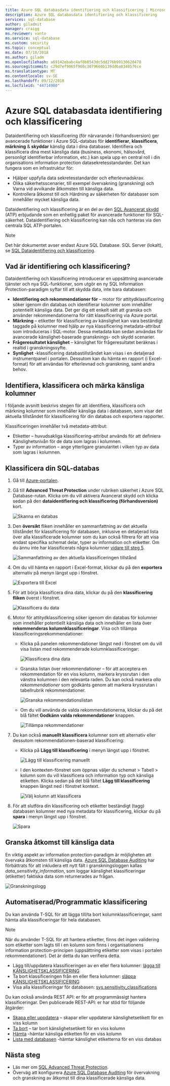 ```yaml
---
title: Azure SQL databasdata identifiering och klassificering | Microsoft Docs
description: Azure SQL databasdata identifiering och klassificering
services: sql-database
author: giladmit
manager: craigg
ms.reviewer: vanto
ms.service: sql-database
ms.custom: security
ms.topic: conceptual
ms.date: 07/10/2018
ms.author: giladm
ms.openlocfilehash: a69142ebabc4af8b8543dc5dd276b99130620470
ms.sourcegitcommit: c29d7ef9065f960c3079660b139dd6a8348576ce
ms.translationtype: MT
ms.contentlocale: sv-SE
ms.lasthandoff: 09/12/2018
ms.locfileid: "44714980"
---
```

# <a name="azure-sql-database-data-discovery-and-classification"></a>Azure SQL databasdata identifiering och klassificering
Dataidentifiering och klassificering (för närvarande i förhandsversion) ger avancerade funktioner i Azure SQL-databas för **identifierar**, **klassificera**, **märkning**  &  **skyddar** känslig data i dina databaser.
Identifiera och klassificera dina mest känsliga data (business, ekonomi, hälsovård, personligt identifierbar information, etc.) kan spela upp en central roll i din organisations information protection datasekretesstandarder. Det kan fungera som en infrastruktur för:
* Hjälper uppfylla data sekretesstandarder och efterlevnadskrav.
* Olika säkerhetsscenarier, till exempel övervakning (granskning) och Varna vid avvikande åtkomsten till känsliga data.
* Kontrollera åtkomst till och Härdning av säkerheten för databaser som innehåller mycket känsliga data.

Dataidentifiering och klassificering är en del av den [SQL Avancerat skydd](sql-advanced-threat-protection.md) (ATP) erbjudande som en enhetlig paket för avancerade funktioner för SQL-säkerhet. Dataidentifiering och klassificering kan nås och hanteras via den centrala SQL ATP-portalen.

> [!NOTE]
> Det här dokumentet avser endast Azure SQL Database. SQL Server (lokalt), se [SQL Dataidentifiering och klassificering](https://go.microsoft.com/fwlink/?linkid=866999).

## <a id="subheading-1"></a>Vad är identifiering och klassificering?
Dataidentifiering och klassificering introducerar en uppsättning avancerade tjänster och nya SQL-funktioner, som utgör en ny SQL Information Protection-paradigm syftar till att skydda data, inte bara databasen:
* **Identifiering och rekommendationer för** – motor för attitydklassificering söker igenom din databas och identifierar kolumner som innehåller potentiellt känsliga data. Det ger dig ett enkelt sätt att granska och använder rekommendationerna för rätt klassificering via Azure portal.
* **Märkning** – etiketter för klassificering av känslighet kan vara beständigt taggade på kolumner med hjälp av nya klassificering metadata-attribut som introduceras i SQL-motor. Dessa metadata kan sedan användas för avancerade känslighet-baserade gransknings- och skydd scenarier.
* **Frågeresultatet känslighet** – känslighet för frågeresultatet beräknas i realtid i granskningssyfte.
* **Synlighet** -klassificering databastillståndet kan visas i en detaljerad instrumentpanel i portalen. Dessutom kan du hämta en rapport (i Excel-format) för att användas för efterlevnad och granskning, samt andra behov.

## <a id="subheading-2"></a>Identifiera, klassificera och märka känsliga kolumner
I följande avsnitt beskrivs stegen för att identifiera, klassificera och märkning kolumner som innehåller känsliga data i databasen, som visar det aktuella tillståndet för klassificering för din databas och exportera rapporter.

Klassificeringen innehåller två metadata-attribut:
* Etiketter – huvudsakliga klassificering-attribut används för att definiera Känslighetsnivån för de data som lagras i kolumnen.  
* Typer av information – ange ytterligare granularitet i vilken typ av data som lagras i kolumnen.

## <a name="classify-your-sql-database"></a>Klassificera din SQL-databas

1. Gå till [Azure-portalen](https://portal.azure.com).

2. Gå till **Advanced Threat Protection** under rubriken säkerhet i Azure SQL Database-rutan. Klicka om du vill aktivera Avancerat skydd och klicka sedan på den **dataidentifiering och klassificering (förhandsversion)** kort.

   ![Skanna en databas](./media/sql-data-discovery-and-classification/data_classification.png)

3. Den **översikt** fliken innehåller en sammanfattning av det aktuella tillståndet för klassificering för databasen, inklusive en detaljerad lista över alla klassificerade kolumner som du kan också filtrera för att visa endast specifika schemat delar, typer av information och etiketter. Om du ännu inte har klassificerats några kolumner [vidare till steg 5](#step-5).

   ![Sammanfattning av den aktuella klassificeringen tillstånd](./media/sql-data-discovery-and-classification/2_data_classification_overview_dashboard.png)

4. Om du vill hämta en rapport i Excel-format, klickar du på den **exportera** alternativ på menyn längst upp i fönstret.

   ![Exportera till Excel](./media/sql-data-discovery-and-classification/3_data_classification_export_report.png)

5.  <a id="step-5"></a>För att börja klassificera dina data, klickar du på den **klassificering fliken** överst i fönstret.

    ![Klassificera du data](./media/sql-data-discovery-and-classification/4_data_classification_classification_tab_click.png)

6. Motor för attitydklassificering söker igenom din databas för kolumner som innehåller potentiellt känsliga data och innehåller en lista över **rekommenderas kolumnklassificeringar**. Visa och tillämpa klassificeringsrekommendationer:

    * Klicka på panelen rekommendationer längst ned i fönstret om du vill visa listan med rekommenderade kolumnklassificeringar:

      ![Klassificera dina data](./media/sql-data-discovery-and-classification/5_data_classification_recommendations_panel.png)

    * Granska listan över rekommendationer – för att acceptera en rekommendation för en viss kolumn, markera kryssrutan i den vänstra kolumnen i den relevanta raden. Du kan också markera *alla rekommendationer* som godkänts genom att markera kryssrutan i tabellrubrik rekommendationer.

       ![Granska rekommendationslistan](./media/sql-data-discovery-and-classification/6_data_classification_recommendations_list.png)

    * Om du vill använda de valda rekommendationerna, klickar du på det blå fältet **Godkänn valda rekommendationer** knappen.

      ![Tillämpa rekommendationer](./media/sql-data-discovery-and-classification/7_data_classification_accept_selected_recommendations.png)

7. Du kan också **manuellt klassificera** kolumner som ett alternativ eller dessutom rekommendationen-baserad klassificering:

    * Klicka på **Lägg till klassificering** i menyn längst upp i fönstret.

      ![Lägg till klassificering manuellt](./media/sql-data-discovery-and-classification/8_data_classification_add_classification_button.png)

    * I den kontexten-fönstret som öppnas väljer du schemat > Tabell > kolumn som du vill klassificera och information typ och känsliga etiketten. Klicka sedan på det blå fältet **Lägg till klassificering** knappen längst ned i fönstret kontext.

      ![Välj kolumn att klassificera](./media/sql-data-discovery-and-classification/9_data_classification_manual_classification.png)

8. För att slutföra din klassificering och etiketter beständigt (tagg) databasen kolumner med nya metadata för klassificering, klickar du på **spara** i menyn längst upp i fönstret.

   ![Spara](./media/sql-data-discovery-and-classification/10_data_classification_save.png)

## <a id="subheading-3"></a>Granska åtkomst till känsliga data

En viktig aspekt av information protection-paradigm är möjligheten att övervaka åtkomsten till känsliga data. [Azure SQL Database Auditing](https://docs.microsoft.com/azure/sql-database/sql-database-auditing) har förbättrats för att inkludera ett nytt fält i granskningsloggen kallas *data_sensitivity_information*, som loggar känslighet klassificeringar (etiketter) faktiska data som returnerades av frågan.

![Granskningslogg](./media/sql-data-discovery-and-classification/11_data_classification_audit_log.png)

## <a id="subheading-4"></a>Automatiserad/Programmatic klassificering

Du kan använda T-SQL för att lägga till/ta bort kolumnklassificeringar, samt hämta alla klassificeringar för hela databasen.

> [!NOTE]
> När du använder T-SQL för att hantera etiketter, finns det ingen validering som etiketter som lagts till i en kolumn som finns i organisationens information protection-principen (uppsättning etiketter som visas i portalen rekommendationer). Det är detta du kan verifiera detta.

* Lägg till/uppdatera klassificeringen av en eller flera kolumner: [lägga till KÄNSLIGHETSKLASSIFICERING](https://docs.microsoft.com/en-us/sql/t-sql/statements/add-sensitivity-classification-transact-sql)
* Ta bort klassificeringen från en eller flera kolumner: [släppa KÄNSLIGHETSKLASSIFICERING](https://docs.microsoft.com/en-us/sql/t-sql/statements/drop-sensitivity-classification-transact-sql)
* Visa alla klassificeringar för databasen: [sys.sensitivity_classifications](https://docs.microsoft.com/en-us/sql/relational-databases/system-catalog-views/sys-sensitivity-classifications-transact-sql)

Du kan också använda REST API: er för att programmässigt hantera klassificeringar. Den publicerade REST-API: er har stöd för följande åtgärder:
* [Skapa eller uppdatera](https://docs.microsoft.com/rest/api/sql/sensitivitylabels/createorupdate) – skapar eller uppdaterar känslighetsetikett för en viss kolumn
* [Ta bort](https://docs.microsoft.com/rest/api/sql/sensitivitylabels/delete) – tar bort känslighetsetikett för en viss kolumn
* [Hämta](https://docs.microsoft.com/rest/api/sql/sensitivitylabels/get) -hämtar känsliga etiketten för en viss kolumn
* [Lista med databasen](https://docs.microsoft.com/rest/api/sql/sensitivitylabels/listbydatabase) -hämtar känslighet etiketterna för en viss databas


## <a id="subheading-5"></a>Nästa steg

- Läs mer om [SQL Advanced Threat Protection](sql-advanced-threat-protection.md).
- Överväg att konfigurera [Azure SQL Database Auditing](https://docs.microsoft.com/azure/sql-database/sql-database-auditing) för övervakning och granskning av åtkomst till dina klassificerade känsliga data.

<!--Anchors-->
[SQL Data Discovery & Classification overview]: #subheading-1
[Discovering, classifying & labeling sensitive columns]: #subheading-2
[Auditing access to sensitive data]: #subheading-3
[Automated/Programmatic classification]: #subheading-4
[Next Steps]: #subheading-5
